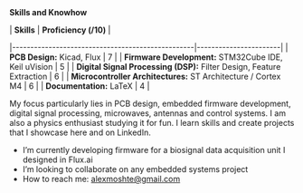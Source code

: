 

<!-- <h1>Hi 👋 </h1> -->



  <summary><b>Skills and Knowhow</b></summary>

| **Skills**                                        | **Proficiency (/10)** |

|--------------------------------------------------|-----------------------|
| **PCB Design:** Kicad, Flux                      | 7                     |
| **Firmware Development:** STM32Cube IDE, Keil uVision | 5                 |
| **Digital Signal Processing (DSP):** Filter Design, Feature Extraction | 6 |
| **Microcontroller Architectures:** ST Architecture / Cortex M4 | 6       |
| **Documentation:** LaTeX                         | 4                     |



<!-- ``` C++
typedef struct
{  char Education;
   char Programming_Languages[];
   char Embedded_software_development_tools[];
   char PCB_design_softwares[];
   char Knowhow[];
} Portfolio;

int main (void)
{
 Portfolio MwangiAlex;

 MwangiAlex.Education = Bsc Electrical & Electronics Engineering /*DeKUT*/

 uint32_t * arrPL=NULL;
 arrPL=& MwangiAlex.Programming_Languages[0];
         arrPL[4]= {Embedded C, C++, LaTEX, MATLAB};  

 uint32_t * arrESDT=NULL;
 arrEDS=& MwangiAlex.Embedded_software_development_tools[0];
         arrESDT[2]={Keil uvision, STM32 Cube IDE};

 uint32_t * arrPDS=NULL;
 arrPDS=& MwangiAlex.PCB_design_softwares[0];
         arrPDS[2]={Kicad, Flux};

 uint32_t * arrK=NULL;
 arrK=& MwangiAlex.Knowhow[0];
         arrK[2]={ARM Cortex M4, STM32 Architecture};

return 0;
}
```
⬆️ Embedded C -->
</details> 


<!-- ### Me :-->
My focus particularly lies in PCB design, embedded firmware development, digital signal processing, microwaves, antennas and control systems. I am also a physics enthusiast studying it for fun. I learn skills and create projects that I showcase here and on LinkedIn.

<!-- How to reach me: [![Linkedin Badge](https://img.shields.io/badge/-MwangiAlex-blue?style=flat&logo=Linkedin&logoColor=white)](https://www.linkedin.com/in/mwangi-alex/)-->
 - I’m currently developing firmware for a biosignal data acquisition unit I designed in Flux.ai
 - I’m looking to collaborate on any embedded systems project
 - How to reach me: alexmoshte@gmail.com
<!--
<div id="header" align="center">
  <img src="https://media.giphy.com/media/cyBjN2W4SQGFT4SscZ/giphy.gif" width="150"/>
</div>
-->




<!--
**MoshteAlex/MoshteAlex** is a ✨ _special_ ✨ repository because its `README.md` (this file) appears on your GitHub profile.

Here are some ideas to get you started:

- 🔭 I’m currently working on ...
- 🌱 I’m currently learning ...
- 👯 I’m looking to collaborate on ...
- 🤔 I’m looking for help with ...
- 💬 Ask me about ...
- 📫 How to reach me: ...
- 😄 Pronouns: ...
- ⚡ Fun fact: ...
-->
